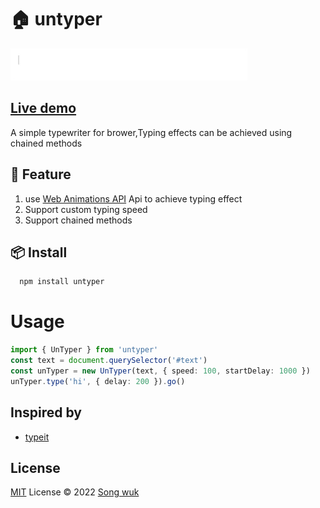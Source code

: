 # 🏠 untyper
![untyper](./gif/CPT2209191551-397x87.gif)

## [Live demo](https://stackblitz.com/edit/vitejs-vite-2qxcej?file=main.js)
A simple typewriter for brower,Typing effects can be achieved using chained methods


## 🚀 Feature
  1. use [Web Animations API](https://developer.mozilla.org/en-US/docs/Web/API/Animation) Api to achieve typing effect
  2. Support custom typing speed
  3. Support chained methods
  
## 📦 Install

```bash
  npm install untyper
```

# Usage

```ts
import { UnTyper } from 'untyper'
const text = document.querySelector('#text')
const unTyper = new UnTyper(text, { speed: 100, startDelay: 1000 })
unTyper.type('hi', { delay: 200 }).go()

```

## Inspired by 
 - [typeit](https://github.com/alexmacarthur/typeit)

## License

[MIT](./LICENSE) License © 2022 [Song wuk](https://github.com/songwuk)
